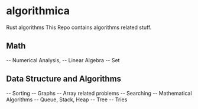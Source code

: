 # algorithmica
Rust algorithms
This Repo contains algorithms related stuff.

## Math
-- Numerical Analysis, 
-- Linear Algebra
-- Set

## Data Structure and Algorithms 
-- Sorting
-- Graphs
-- Array related problems
-- Searching
-- Mathematical Algorithms
-- Queue, Stack, Heap
-- Tree
-- Tries
